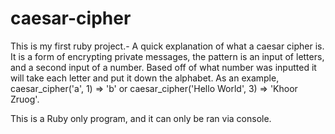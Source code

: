 # caesar-cipher
This is my first ruby project.-
 A quick explanation of what a caesar cipher is.
  It is a form of encrypting private messages, the pattern is an input of letters, and a second input of a number. Based off of what number was inputted it will take each letter and put it down the alphabet. As an example, caesar_cipher('a', 1) => 'b' or caesar_cipher('Hello World', 3) 
  => 'Khoor Zruog'.
 
 This is a Ruby only program, and it can only be ran via console.